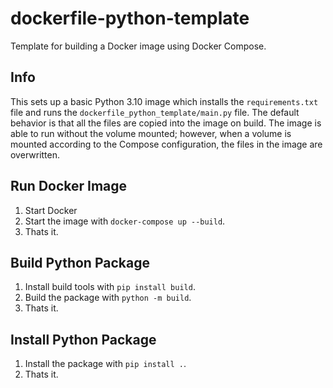 # dockerfile-python-template
Template for building a Docker image using Docker Compose.

## Info
This sets up a basic Python 3.10 image which installs the `requirements.txt` file and runs the `dockerfile_python_template/main.py` file. The default behavior is that all the files are copied into the image on build. The image is able to run without the volume mounted; however, when a volume is mounted according to the Compose configuration, the files in the image are overwritten.

## Run Docker Image
1. Start Docker
2. Start the image with `docker-compose up --build`.
3. Thats it.

## Build Python Package
1. Install build tools with `pip install build`.
2. Build the package with `python -m build`.
3. Thats it.

## Install Python Package
1. Install the package with `pip install .`.
2. Thats it.